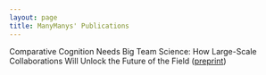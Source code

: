```yaml
---
layout: page
title: ManyManys' Publications
---
```

Comparative Cognition Needs Big Team Science: How Large-Scale Collaborations Will Unlock the Future of the Field (<a href="https://osf.io/preprints/psyarxiv/rynvu">preprint</a>)
